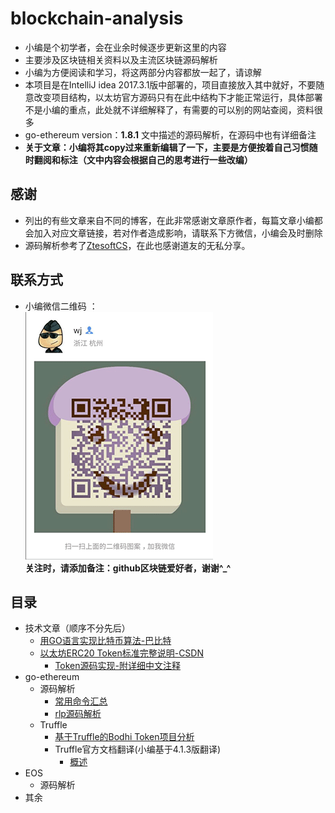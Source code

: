 # blockchain-analysis
* 小编是个初学者，会在业余时候逐步更新这里的内容
* 主要涉及区块链相关资料以及主流区块链源码解析
* 小编为方便阅读和学习，将这两部分内容都放一起了，请谅解 
* 本项目是在IntelliJ idea 2017.3.1版中部署的，项目直接放入其中就好，不要随意改变项目结构，以太坊官方源码只有在此中结构下才能正常运行，具体部署不是小编的重点，此处就不详细解释了，有需要的可以别的网站查阅，资料很多
* go-ethereum version：**1.8.1** 文中描述的源码解析，在源码中也有详细备注  
* **关于文章：小编将其copy过来重新编辑了一下，主要是方便按着自己习惯随时翻阅和标注（文中内容会根据自己的思考进行一些改编）**
## 感谢 
* 列出的有些文章来自不同的博客，在此非常感谢文章原作者，每篇文章小编都会加入对应文章链接，若对作者造成影响，请联系下方微信，小编会及时删除
* 源码解析参考了[ZtesoftCS](https://github.com/ZtesoftCS/go-ethereum-code-analysis)，在此也感谢道友的无私分享。
## 联系方式
* 小编微信二维码 ：  
 ![image](/doc/img/my_wechat.png)  
 **关注时，请添加备注：github区块链爱好者，谢谢^_^**     
## 目录
- 技术文章（顺序不分先后） 
    - [用GO语言实现比特币算法-巴比特](/doc/article/用GO语言实现比特币算法.md) 
    - [以太坊ERC20 Token标准完整说明-CSDN](/doc/article/以太坊ERC20_Token标准完整说明.md)
        - [Token源码实现-附详细中文注释](/block_chain/contact/Fan.sol)
- go-ethereum
    - 源码解析  
        - [常用命令汇总](/doc/command)
        - [rlp源码解析](/doc/eth_src_analysis/rlp源码解析.md)
    - Truffle
        - [基于Truffle的Bodhi Token项目分析](/doc/truffle/bodhi)
        - Truffle官方文档翻译(小编基于4.1.3版翻译)
            - [概述](/doc/truffle/doc/第1讲_概述) 
- EOS
    - 源码解析
- 其余